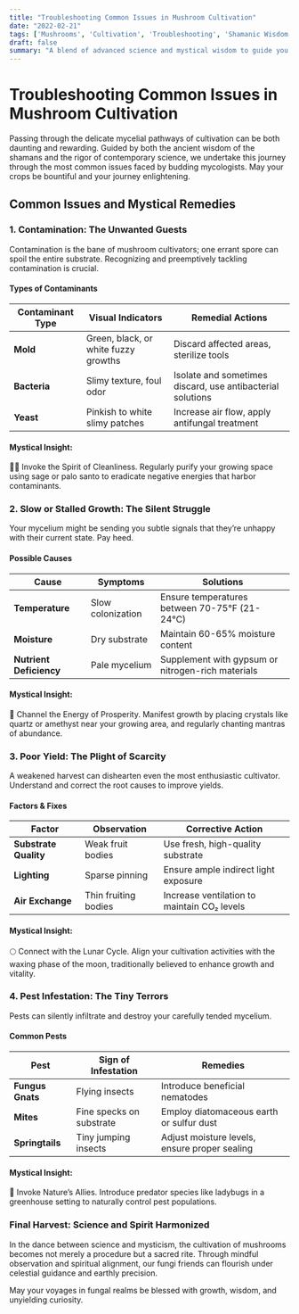 ```yaml
---
title: "Troubleshooting Common Issues in Mushroom Cultivation"
date: "2022-02-21"
tags: ['Mushrooms', 'Cultivation', 'Troubleshooting', 'Shamanic Wisdom', 'Advanced Science', 'Psychedelics', 'Mycology', 'Fungi', 'Growth']
draft: false
summary: "A blend of advanced science and mystical wisdom to guide you through common mushroom cultivation problems, ensuring a successful fungi harvest."
---
```


# Troubleshooting Common Issues in Mushroom Cultivation

Passing through the delicate mycelial pathways of cultivation can be both daunting and rewarding. Guided by both the ancient wisdom of the shamans and the rigor of contemporary science, we undertake this journey through the most common issues faced by budding mycologists. May your crops be bountiful and your journey enlightening. 

## Common Issues and Mystical Remedies

### 1. **Contamination: The Unwanted Guests**

Contamination is the bane of mushroom cultivators; one errant spore can spoil the entire substrate. Recognizing and preemptively tackling contamination is crucial.

#### Types of Contaminants

| Contaminant Type | Visual Indicators | Remedial Actions |
|------------------|-------------------|------------------|
| **Mold** | Green, black, or white fuzzy growths | Discard affected areas, sterilize tools |
| **Bacteria** | Slimy texture, foul odor | Isolate and sometimes discard, use antibacterial solutions |
| **Yeast** | Pinkish to white slimy patches | Increase air flow, apply antifungal treatment |

#### Mystical Insight:
🧙‍♂️ Invoke the Spirit of Cleanliness. Regularly purify your growing space using sage or palo santo to eradicate negative energies that harbor contaminants.

### 2. **Slow or Stalled Growth: The Silent Struggle**

Your mycelium might be sending you subtle signals that they’re unhappy with their current state. Pay heed.

#### Possible Causes

| Cause | Symptoms | Solutions |
|------------------|-------------------|------------------|
| **Temperature** | Slow colonization | Ensure temperatures between 70-75°F (21-24°C) |
| **Moisture** | Dry substrate | Maintain 60-65% moisture content |
| **Nutrient Deficiency** | Pale mycelium | Supplement with gypsum or nitrogen-rich materials |

#### Mystical Insight:
🔮 Channel the Energy of Prosperity. Manifest growth by placing crystals like quartz or amethyst near your growing area, and regularly chanting mantras of abundance.

### 3. **Poor Yield: The Plight of Scarcity**

A weakened harvest can dishearten even the most enthusiastic cultivator. Understand and correct the root causes to improve yields.

#### Factors & Fixes

| Factor | Observation | Corrective Action |
|--------|-------------|-------------------|
| **Substrate Quality** | Weak fruit bodies | Use fresh, high-quality substrate |
| **Lighting** | Sparse pinning | Ensure ample indirect light exposure |
| **Air Exchange** | Thin fruiting bodies | Increase ventilation to maintain CO₂ levels |

#### Mystical Insight:
🌕 Connect with the Lunar Cycle. Align your cultivation activities with the waxing phase of the moon, traditionally believed to enhance growth and vitality.

### 4. **Pest Infestation: The Tiny Terrors**

Pests can silently infiltrate and destroy your carefully tended mycelium.

#### Common Pests

| Pest | Sign of Infestation | Remedies |
|------|---------------------|----------|
| **Fungus Gnats** | Flying insects | Introduce beneficial nematodes |
| **Mites** | Fine specks on substrate | Employ diatomaceous earth or sulfur dust |
| **Springtails** | Tiny jumping insects | Adjust moisture levels, ensure proper sealing |

#### Mystical Insight:
🦋 Invoke Nature’s Allies. Introduce predator species like ladybugs in a greenhouse setting to naturally control pest populations.

### Final Harvest: Science and Spirit Harmonized

In the dance between science and mysticism, the cultivation of mushrooms becomes not merely a procedure but a sacred rite. Through mindful observation and spiritual alignment, our fungi friends can flourish under celestial guidance and earthly precision.

May your voyages in fungal realms be blessed with growth, wisdom, and unyielding curiosity.
```
